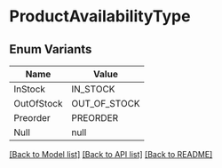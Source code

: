 # ProductAvailabilityType

## Enum Variants

| Name | Value |
|---- | -----|
| InStock | IN_STOCK |
| OutOfStock | OUT_OF_STOCK |
| Preorder | PREORDER |
| Null | null |


[[Back to Model list]](../README.md#documentation-for-models) [[Back to API list]](../README.md#documentation-for-api-endpoints) [[Back to README]](../README.md)


